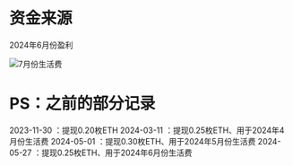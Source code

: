# 资金来源
2024年6月份盈利

![7月份生活费](https://github.com/BTC2054/BTC2054.github.io/assets/90368994/56080abc-f00a-4345-a9cf-7127268cb1ae)

# PS：之前的部分记录
2023-11-30 ：提现0.20枚ETH
2024-03-11 ：提现0.25枚ETH、用于2024年4月份生活费
2024-05-01 ：提现0.30枚ETH、用于2024年5月份生活费
2024-05-27 ：提现0.25枚ETH、用于2024年6月份生活费
